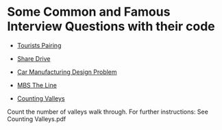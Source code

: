 # Some Common and Famous Interview Questions with their code

- [Tourists Pairing](https://github.com/SajjadAli54/interview_questions/tree/main/Tourists_Pair)

- [Share Drive](https://github.com/SajjadAli54/interview_questions/blob/main/questions.pdf)

- [Car Manufacturing Design Problem](https://github.com/SajjadAli54/interview_questions/blob/main/questions.pdf)

- [MBS The Line](https://github.com/SajjadAli54/interview_questions/blob/main/questions.pdf)

- [Counting Valleys](https://github.com/SajjadAli54/interview_questions/blob/main/Counting%20Valleys.pdf)

Count the number of valleys walk through.
For further instructions: See Counting Valleys.pdf
